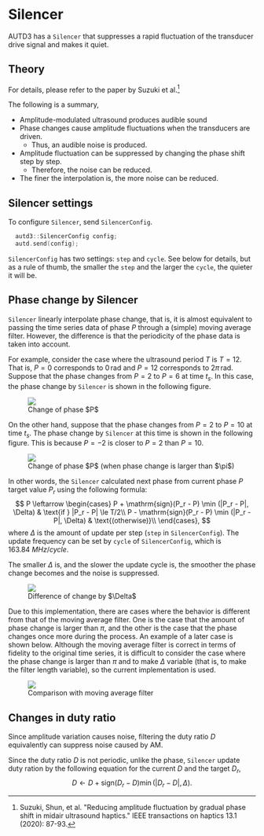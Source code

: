 # Silencer

AUTD3 has a `Silencer` that suppresses a rapid fluctuation of the transducer drive signal and makes it quiet.

## Theory

For details, please refer to the paper by Suzuki et al.[^suzuki2020]

The following is a summary, 

* Amplitude-modulated ultrasound produces audible sound
* Phase changes cause amplitude fluctuations when the transducers are driven.
    * Thus, an audible noise is produced.
* Amplitude fluctuation can be suppressed by changing the phase shift step by step.
    * Therefore, the noise can be reduced.
* The finer the interpolation is, the more noise can be reduced.

## Silencer settings

To configure `Silencer`, send `SilencerConfig`.

```cpp
  autd3::SilencerConfig config;
  autd.send(config);
```

`SilencerConfig` has two settings: `step` and `cycle`.
See below for details, but as a rule of thumb, the smaller the `step` and the larger the `cycle`, the quieter it will be.

## Phase change by Silencer

`Silencer` linearly interpolate phase change, that is, it is almost equivalent to passing the time series data of phase $P$ through a (simple) moving average filter.
However, the difference is that the periodicity of the phase data is taken into account.

For example, consider the case where the ultrasound period $T$ is $T=12$.
That is, $P=0$ corresponds to $0\,\mathrm{rad}$ and $P=12$ corresponds to $2\pi\,\mathrm{rad}$. 
Suppose that the phase changes from $P=2$ to $P=6$ at time $t_s$.
In this case, the phase change by `Silencer` is shown in the following figure.

<figure>
  <img src="https://raw.githubusercontent.com/shinolab/autd3/master/book/src/fig/Users_Manual/silent/phase.svg"/>
<figcaption>Change of phase $P$</figcaption>
</figure>

On the other hand, suppose that the phase changes from $P=2$ to $P=10$ at time $t_s$.
The phase change by `Silencer` at this time is shown in the following figure.
This is because $P=-2$ is closer to $P=2$ than $P=10$.

<figure>
  <img src="https://raw.githubusercontent.com/shinolab/autd3/master/book/src/fig/Users_Manual/silent/phase2.svg"/>
<figcaption>Change of phase $P$ (when phase change is larger than $\pi$)</figcaption>
</figure>

In other words, the `Silencer` calculated next phase from current phase $P$ target value $P_r$ using the following formula:
$$
    P \leftarrow \begin{cases}
        P + \mathrm{sign}(P_r - P) \min (|P_r - P|, \Delta) & \text{if } |P_r - P| \le T/2\\
        P - \mathrm{sign}(P_r - P) \min (|P_r - P|, \Delta) & \text{(otherwise)}\\
    \end{cases},
$$
where $\Delta$ is the amount of update per step (`step` in `SilencerConfig`).
The update frequency can be set by `cycle` of `SilencerConfig`, which is $\SI{163.84}{MHz}/cycle$.

The smaller $\Delta$ is, and the slower the update cycle is, the smoother the phase change becomes and the noise is suppressed.

<figure>
    <img src="https://raw.githubusercontent.com/shinolab/autd3/master/book/src/fig/Users_Manual/silent/duty.svg"/>
<figcaption>Difference of change by $\Delta$</figcaption>
</figure>

Due to this implementation, there are cases where the behavior is different from that of the moving average filter.
One is the case that the amount of phase change is larger than $\pi$, and the other is the case that the phase changes once more during the process.
An example of a later case is shown below.
Although the moving average filter is correct in terms of fidelity to the original time series, it is difficult to consider the case where the phase change is larger than $\pi$ and to make $\Delta$ variable (that is, to make the filter length variable), so the current implementation is used.

<figure>
  <img src="https://raw.githubusercontent.com/shinolab/autd3/master/book/src/fig/Users_Manual/silent/mean.svg"/>
<figcaption>Comparison with moving average filter</figcaption>
</figure>

## Changes in duty ratio

Since amplitude variation causes noise, filtering the duty ratio $D$ equivalently can suppress noise caused by AM.

Since the duty ratio $D$ is not periodic, unlike the phase, `Silencer` update duty ration by the following equation for the current $D$ and the target $D_r$,
$$
    D \leftarrow D + \mathrm{sign}(D_r - D) \min (|D_r - D|, \Delta).
$$

[^suzuki2020]: Suzuki, Shun, et al. "Reducing amplitude fluctuation by gradual phase shift in midair ultrasound haptics." IEEE transactions on haptics 13.1 (2020): 87-93.
